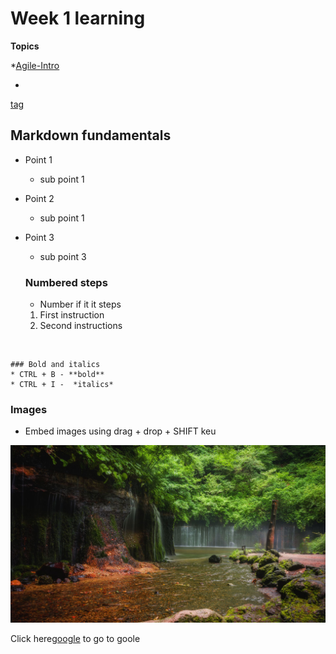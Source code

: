 # Week 1 learning



**Topics**

<!-- This one is in the Agile Folder -->

*[Agile-Intro](agile/README.md)                

*
<!-- This one is in the root folder -->

[tag](agile.md)







## Markdown fundamentals

* Point 1
    * sub point 1

* Point 2
    * sub point 1
* Point 3
    * sub point 3


    ### Numbered steps

    - Number if it it steps
    
    1. First instruction
    2. Second instructions



<br>

    ### Bold and italics
    * CTRL + B - **bold**
    * CTRL + I -  *italics*



### Images

* Embed images using drag +
 drop + SHIFT keu 

![alt text](landscape_waterfalls_river_1297772_1920x1080.jpg)

 Click here[google](http://google.com) to go to goole



